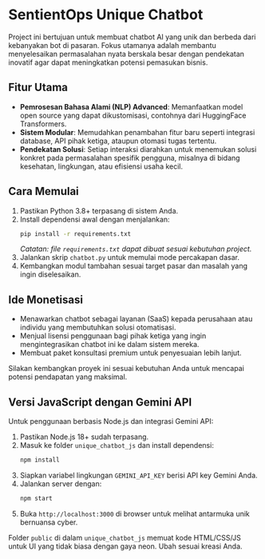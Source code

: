 # SentientOps Unique Chatbot

Project ini bertujuan untuk membuat chatbot AI yang unik dan berbeda dari kebanyakan
bot di pasaran. Fokus utamanya adalah membantu menyelesaikan permasalahan nyata
berskala besar dengan pendekatan inovatif agar dapat meningkatkan potensi
pemasukan bisnis.

## Fitur Utama
- **Pemrosesan Bahasa Alami (NLP) Advanced**: Memanfaatkan model open source
  yang dapat dikustomisasi, contohnya dari HuggingFace Transformers.
- **Sistem Modular**: Memudahkan penambahan fitur baru seperti integrasi
  database, API pihak ketiga, ataupun otomasi tugas tertentu.
- **Pendekatan Solusi**: Setiap interaksi diarahkan untuk menemukan solusi
  konkret pada permasalahan spesifik pengguna, misalnya di bidang kesehatan,
  lingkungan, atau efisiensi usaha kecil.

## Cara Memulai
1. Pastikan Python 3.8+ terpasang di sistem Anda.
2. Install dependensi awal dengan menjalankan:
   ```bash
   pip install -r requirements.txt
   ```
   *Catatan: file `requirements.txt` dapat dibuat sesuai kebutuhan project.*
3. Jalankan skrip `chatbot.py` untuk memulai mode percakapan dasar.
4. Kembangkan modul tambahan sesuai target pasar dan masalah yang ingin
   diselesaikan.

## Ide Monetisasi
- Menawarkan chatbot sebagai layanan (SaaS) kepada perusahaan atau individu
  yang membutuhkan solusi otomatisasi.
- Menjual lisensi penggunaan bagi pihak ketiga yang ingin mengintegrasikan
  chatbot ini ke dalam sistem mereka.
- Membuat paket konsultasi premium untuk penyesuaian lebih lanjut.

Silakan kembangkan proyek ini sesuai kebutuhan Anda untuk mencapai potensi
pendapatan yang maksimal.
## Versi JavaScript dengan Gemini API
Untuk penggunaan berbasis Node.js dan integrasi Gemini API:
1. Pastikan Node.js 18+ sudah terpasang.
2. Masuk ke folder `unique_chatbot_js` dan install dependensi:
   ```bash
   npm install
   ```
3. Siapkan variabel lingkungan `GEMINI_API_KEY` berisi API key Gemini Anda.
4. Jalankan server dengan:
   ```bash
   npm start
   ```
5. Buka `http://localhost:3000` di browser untuk melihat antarmuka unik bernuansa cyber.

Folder `public` di dalam `unique_chatbot_js` memuat kode HTML/CSS/JS untuk UI yang tidak biasa dengan gaya neon. Ubah sesuai kreasi Anda.

